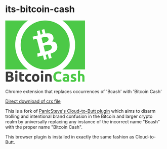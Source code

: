 its-bitcoin-cash
=============

![](logo.png)

Chrome extension that replaces occurrences of 'Bcash' with 'Bitcoin Cash'

[Direct download of crx file](https://github.com/kevinmershon/its-bitcoin-cash/blob/master/ItsBitcoinCash.crx?raw=true)

This is a fork of [PanicSteve's Cloud-to-Butt
plugin](https://github.com/panicsteve/cloud-to-butt) which aims to disarm
trolling and intentional brand confusion in the Bitcoin and larger crypto realm
by universally replacing any instance of the incorrect name "Bcash" with the
proper name "Bitcoin Cash".

This browser plugin is installed in exactly the same fashion as Cloud-to-Butt.
